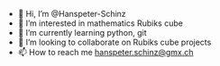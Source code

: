 - 👋 Hi, I’m @Hanspeter-Schinz
- 👀 I’m interested in mathematics Rubiks cube
- 🌱 I’m currently learning python, git
- 💞️ I’m looking to collaborate on Rubiks cube projects
- 📫 How to reach me hanspeter.schinz@gmx.ch

<!---
Hanspeter-Schinz/Hanspeter-Schinz is a ✨ special ✨ repository because its `README.md` (this file) appears on your GitHub profile.
You can click the Preview link to take a look at your changes.
--->

